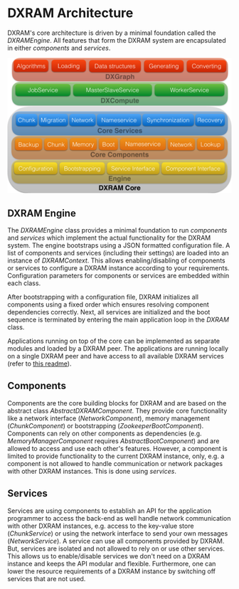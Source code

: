 # DXRAM Architecture
DXRAM's core architecture is driven by a minimal foundation called the *DXRAMEngine*. All features that form the DXRAM
system are encapsulated in either *components* and *services*.

<img src="img/arch/dxram_arch.png" width="600">

## DXRAM Engine
The *DXRAMEngine* class provides a minimal foundation to run *components* and *services* which implement the actual
functionality for the DXRAM system. The engine bootstraps using a JSON formatted configuration file. A list of
components and services (including their settings) are loaded into an instance of *DXRAMContext*. This allows
enabling/disabling of components or services to configure a DXRAM instance according to your requirements.
Configuration parameters for components or services are embedded within each class.

After bootstrapping with a configuration file, DXRAM initializes all components using a fixed order which ensures
resolving component dependencies correctly. Next, all services are initialized and the boot sequence is terminated
by entering the main application loop in the *DXRAM* class.

Applications running on top of the core can be implemented as separate modules and loaded by a DXRAM peer. The
applications are running locally on a single DXRAM peer and have access to all available DXRAM services
(refer to [this readme](Applications.md)).

## Components
Components are the core building blocks for DXRAM and are based on the abstract class *AbstractDXRAMComponent*.
They provide core functionality like a network interface (*NetworkComponent*), memory management
(*ChunkComponent*) or bootstrapping (*ZookeeperBootComponent*). Components can rely on other
components as dependencies (e.g. *MemoryManagerComponent* requires *AbstractBootComponent*) and are allowed
to access and use each other's features. However, a component is limited to provide functionality to the current
DXRAM instance, only, e.g. a component is not allowed to handle communication or network packages with other DXRAM
instances. This is done using *services*.

## Services
Services are using components to establish an API for the application programmer to access the back-end as well
handle network communication with other DXRAM instances, e.g. access to the key-value store (*ChunkService*) or
using the network interface to send your own messages (*NetworkService*). A service can use all components provided
by DXRAM. But, services are isolated and not allowed to rely on or use other services. This allows us to enable/disable
services we don't need on a DXRAM instance and keeps the API modular and flexible. Furthermore, one can lower the
resource requirements of a DXRAM instance by switching off services that are not used.
